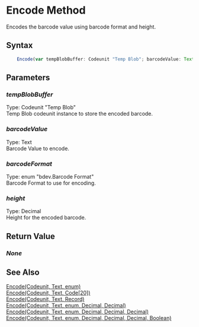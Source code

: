 # Encode Method
Encodes the barcode value using barcode format and height.

## Syntax
```javascript
	Encode(var tempBlobBuffer: Codeunit "Temp Blob"; barcodeValue: Text; barcodeFormat: enum "bdev.Barcode Format"; height: Decimal)
```

## Parameters
### *tempBlobBuffer*
Type: Codeunit "Temp Blob"<br/>
Temp Blob codeunit instance to store the encoded barcode.
### *barcodeValue*
Type: Text<br/>
Barcode Value to encode.
### *barcodeFormat*
Type: enum "bdev.Barcode Format"<br/>
Barcode Format to use for encoding.
### *height*
Type: Decimal<br/>
Height for the encoded barcode.

## Return Value
### *None*

## See Also
[Encode(Codeunit, Text, enum)](./encode1.md)<br />
[Encode(Codeunit, Text, Code[20])](./encode2.md)<br />
[Encode(Codeunit, Text, Record)](./encode3.md)<br />
[Encode(Codeunit, Text, enum, Decimal, Decimal)](./encode5.md)<br />
[Encode(Codeunit, Text, enum, Decimal, Decimal, Decimal)](./encode6.md)<br />
[Encode(Codeunit, Text, enum, Decimal, Decimal, Decimal, Boolean)](./encode7.md)<br />
